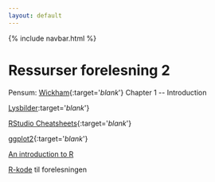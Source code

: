 ```yaml
---
layout: default
---
```

{% include navbar.html %}

# Ressurser forelesning 2

Pensum: [Wickham](https://r4ds.had.co.nz/introduction.html){:target='_blank_'} Chapter 1 -- Introduction

[Lysbilder](/lysbilder/F2_sok1004_h22.pdf):target='_blank_'}

[RStudio Cheatsheets](https://www.rstudio.com/resources/cheatsheets/){:target='_blank_'}

[ggplot2](https://ggplot2.tidyverse.org/index.html){:target='_blank_'}

[An introduction to R](https://cran.r-project.org/doc/manuals/r-release/R-intro.pdf)

[R-kode](/rkode/F2_R_kode_morley.R) til forelesningen
